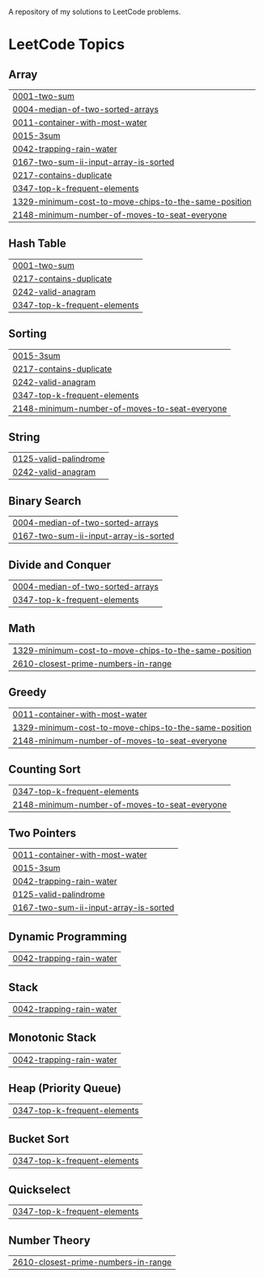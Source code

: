 A repository of my solutions to LeetCode problems.

<!---LeetCode Topics Start-->
# LeetCode Topics
## Array
|  |
| ------- |
| [0001-two-sum](https://github.com/divit-008/Leet-Code/tree/master/0001-two-sum) |
| [0004-median-of-two-sorted-arrays](https://github.com/divit-008/Leet-Code/tree/master/0004-median-of-two-sorted-arrays) |
| [0011-container-with-most-water](https://github.com/divit-008/Leet-Code/tree/master/0011-container-with-most-water) |
| [0015-3sum](https://github.com/divit-008/Leet-Code/tree/master/0015-3sum) |
| [0042-trapping-rain-water](https://github.com/divit-008/Leet-Code/tree/master/0042-trapping-rain-water) |
| [0167-two-sum-ii-input-array-is-sorted](https://github.com/divit-008/Leet-Code/tree/master/0167-two-sum-ii-input-array-is-sorted) |
| [0217-contains-duplicate](https://github.com/divit-008/Leet-Code/tree/master/0217-contains-duplicate) |
| [0347-top-k-frequent-elements](https://github.com/divit-008/Leet-Code/tree/master/0347-top-k-frequent-elements) |
| [1329-minimum-cost-to-move-chips-to-the-same-position](https://github.com/divit-008/Leet-Code/tree/master/1329-minimum-cost-to-move-chips-to-the-same-position) |
| [2148-minimum-number-of-moves-to-seat-everyone](https://github.com/divit-008/Leet-Code/tree/master/2148-minimum-number-of-moves-to-seat-everyone) |
## Hash Table
|  |
| ------- |
| [0001-two-sum](https://github.com/divit-008/Leet-Code/tree/master/0001-two-sum) |
| [0217-contains-duplicate](https://github.com/divit-008/Leet-Code/tree/master/0217-contains-duplicate) |
| [0242-valid-anagram](https://github.com/divit-008/Leet-Code/tree/master/0242-valid-anagram) |
| [0347-top-k-frequent-elements](https://github.com/divit-008/Leet-Code/tree/master/0347-top-k-frequent-elements) |
## Sorting
|  |
| ------- |
| [0015-3sum](https://github.com/divit-008/Leet-Code/tree/master/0015-3sum) |
| [0217-contains-duplicate](https://github.com/divit-008/Leet-Code/tree/master/0217-contains-duplicate) |
| [0242-valid-anagram](https://github.com/divit-008/Leet-Code/tree/master/0242-valid-anagram) |
| [0347-top-k-frequent-elements](https://github.com/divit-008/Leet-Code/tree/master/0347-top-k-frequent-elements) |
| [2148-minimum-number-of-moves-to-seat-everyone](https://github.com/divit-008/Leet-Code/tree/master/2148-minimum-number-of-moves-to-seat-everyone) |
## String
|  |
| ------- |
| [0125-valid-palindrome](https://github.com/divit-008/Leet-Code/tree/master/0125-valid-palindrome) |
| [0242-valid-anagram](https://github.com/divit-008/Leet-Code/tree/master/0242-valid-anagram) |
## Binary Search
|  |
| ------- |
| [0004-median-of-two-sorted-arrays](https://github.com/divit-008/Leet-Code/tree/master/0004-median-of-two-sorted-arrays) |
| [0167-two-sum-ii-input-array-is-sorted](https://github.com/divit-008/Leet-Code/tree/master/0167-two-sum-ii-input-array-is-sorted) |
## Divide and Conquer
|  |
| ------- |
| [0004-median-of-two-sorted-arrays](https://github.com/divit-008/Leet-Code/tree/master/0004-median-of-two-sorted-arrays) |
| [0347-top-k-frequent-elements](https://github.com/divit-008/Leet-Code/tree/master/0347-top-k-frequent-elements) |
## Math
|  |
| ------- |
| [1329-minimum-cost-to-move-chips-to-the-same-position](https://github.com/divit-008/Leet-Code/tree/master/1329-minimum-cost-to-move-chips-to-the-same-position) |
| [2610-closest-prime-numbers-in-range](https://github.com/divit-008/Leet-Code/tree/master/2610-closest-prime-numbers-in-range) |
## Greedy
|  |
| ------- |
| [0011-container-with-most-water](https://github.com/divit-008/Leet-Code/tree/master/0011-container-with-most-water) |
| [1329-minimum-cost-to-move-chips-to-the-same-position](https://github.com/divit-008/Leet-Code/tree/master/1329-minimum-cost-to-move-chips-to-the-same-position) |
| [2148-minimum-number-of-moves-to-seat-everyone](https://github.com/divit-008/Leet-Code/tree/master/2148-minimum-number-of-moves-to-seat-everyone) |
## Counting Sort
|  |
| ------- |
| [0347-top-k-frequent-elements](https://github.com/divit-008/Leet-Code/tree/master/0347-top-k-frequent-elements) |
| [2148-minimum-number-of-moves-to-seat-everyone](https://github.com/divit-008/Leet-Code/tree/master/2148-minimum-number-of-moves-to-seat-everyone) |
## Two Pointers
|  |
| ------- |
| [0011-container-with-most-water](https://github.com/divit-008/Leet-Code/tree/master/0011-container-with-most-water) |
| [0015-3sum](https://github.com/divit-008/Leet-Code/tree/master/0015-3sum) |
| [0042-trapping-rain-water](https://github.com/divit-008/Leet-Code/tree/master/0042-trapping-rain-water) |
| [0125-valid-palindrome](https://github.com/divit-008/Leet-Code/tree/master/0125-valid-palindrome) |
| [0167-two-sum-ii-input-array-is-sorted](https://github.com/divit-008/Leet-Code/tree/master/0167-two-sum-ii-input-array-is-sorted) |
## Dynamic Programming
|  |
| ------- |
| [0042-trapping-rain-water](https://github.com/divit-008/Leet-Code/tree/master/0042-trapping-rain-water) |
## Stack
|  |
| ------- |
| [0042-trapping-rain-water](https://github.com/divit-008/Leet-Code/tree/master/0042-trapping-rain-water) |
## Monotonic Stack
|  |
| ------- |
| [0042-trapping-rain-water](https://github.com/divit-008/Leet-Code/tree/master/0042-trapping-rain-water) |
## Heap (Priority Queue)
|  |
| ------- |
| [0347-top-k-frequent-elements](https://github.com/divit-008/Leet-Code/tree/master/0347-top-k-frequent-elements) |
## Bucket Sort
|  |
| ------- |
| [0347-top-k-frequent-elements](https://github.com/divit-008/Leet-Code/tree/master/0347-top-k-frequent-elements) |
## Quickselect
|  |
| ------- |
| [0347-top-k-frequent-elements](https://github.com/divit-008/Leet-Code/tree/master/0347-top-k-frequent-elements) |
## Number Theory
|  |
| ------- |
| [2610-closest-prime-numbers-in-range](https://github.com/divit-008/Leet-Code/tree/master/2610-closest-prime-numbers-in-range) |
<!---LeetCode Topics End-->